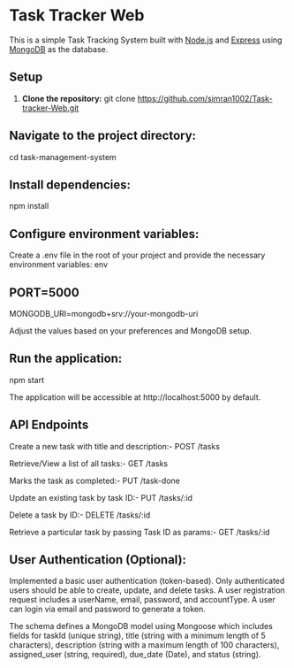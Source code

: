 # Task Tracker Web
This is a simple Task Tracking System built with [Node.js](https://nodejs.org/) and [Express](https://expressjs.com/) using [MongoDB](https://www.mongodb.com/) as the database.

## Setup
1. **Clone the repository:**
git clone https://github.com/simran1002/Task-tracker-Web.git

## Navigate to the project directory:
cd task-management-system

## Install dependencies:
npm install

## Configure environment variables:
Create a .env file in the root of your project and provide the necessary environment variables:
env

## PORT=5000

MONGODB_URI=mongodb+srv://your-mongodb-uri

Adjust the values based on your preferences and MongoDB setup.

## Run the application:
npm start

The application will be accessible at http://localhost:5000 by default.

## API Endpoints
Create a new task with title and description:-
POST /tasks

Retrieve/View a list of all tasks:-
GET /tasks

Marks the task as completed:-
PUT /task-done

Update an existing task by task ID:-
PUT /tasks/:id

Delete a task by ID:-
DELETE /tasks/:id

Retrieve a particular task by passing Task ID as params:-
GET /tasks/:id

## User Authentication (Optional):

Implemented a basic user authentication (token-based).
Only authenticated users should be able to create, update, and delete tasks.
A user registration request includes a userName, email, password, and accountType.
A user can login via email and password to generate a token. 

The schema defines a MongoDB model using Mongoose which includes fields for taskId (unique string), title (string with a minimum length of 5 characters), description (string with a maximum length of 100 characters), assigned_user (string, required), due_date (Date), and status (string).
